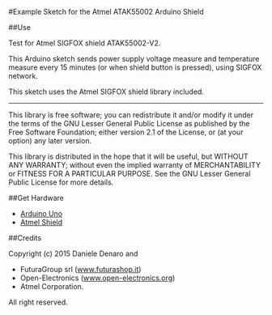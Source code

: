 #Example Sketch for the Atmel ATAK55002 Arduino Shield

##Use

  Test for Atmel SIGFOX shield ATAK55002-V2.
  
  This Arduino sketch sends power supply voltage measure and temperature measure
  every 15 minutes (or when shield button is pressed), using SIGFOX network.
  
  This sketch uses the Atmel SIGFOX shield library included.

---

This library is free software; you can redistribute it and/or
  modify it under the terms of the GNU Lesser General Public
  License as published by the Free Software Foundation; either
  version 2.1 of the License, or (at your option) any later version.

  This library is distributed in the hope that it will be useful,
  but WITHOUT ANY WARRANTY; without even the implied warranty of
  MERCHANTABILITY or FITNESS FOR A PARTICULAR PURPOSE.  See the GNU
  Lesser General Public License for more details.

##Get Hardware

* [Arduino Uno](http://store.arduino.cc/index.php?main_page=product_info&cPath=11&products_id=195)
* [Atmel Shield](http://www.atmel.com/tools/atak55002-v2.aspx)

##Credits 

 Copyright (c) 2015 Daniele Denaro and
 
  * FuturaGroup srl (www.futurashop.it)
  * Open-Electronics (www.open-electronics.org)
  * Atmel Corporation.  
  
  
  All right reserved.
